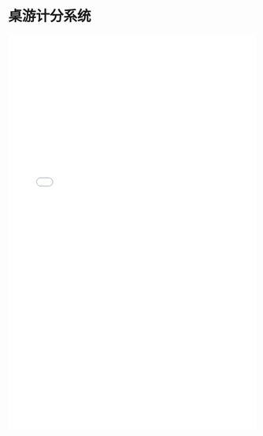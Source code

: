 # 桌游计分系统

<iframe 
  src="/game.html" 
  style="width: 100%; height: 800px; border: none;"
></iframe>